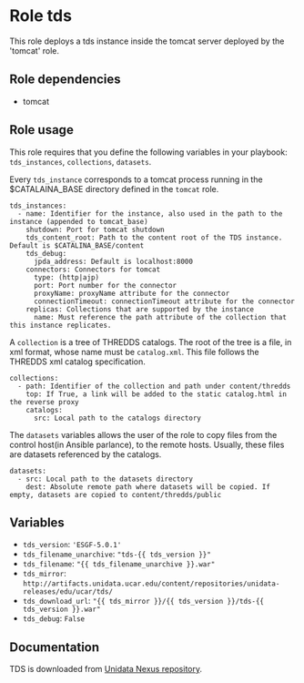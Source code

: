 # Role tds

This role deploys a tds instance inside the tomcat server deployed by the 'tomcat' role.

## Role dependencies

- tomcat

## Role usage

This role requires that you define the following variables in your playbook: `tds_instances`, `collections`, `datasets`.

Every `tds_instance` corresponds to a tomcat process running in the $CATALAINA_BASE directory defined in the `tomcat` role.

    tds_instances:  
      - name: Identifier for the instance, also used in the path to the instance (appended to tomcat_base)  
        shutdown: Port for tomcat shutdown  
        tds_content_root: Path to the content root of the TDS instance. Default is $CATALINA_BASE/content  
        tds_debug:  
          jpda_address: Default is localhost:8000  
        connectors: Connectors for tomcat  
          type: (http|ajp)  
          port: Port number for the connector  
          proxyName: proxyName attribute for the connector  
          connectionTimeout: connectionTimeout attribute for the connector  
        replicas: Collections that are supported by the instance  
          name: Must reference the path attribute of the collection that this instance replicates.  

A `collection` is a tree of THREDDS catalogs. The root of the tree is a file, in xml format, whose name must be `catalog.xml`. This file follows the THREDDS xml catalog specification.

    collections:  
      - path: Identifier of the collection and path under content/thredds  
        top: If True, a link will be added to the static catalog.html in the reverse proxy  
        catalogs:  
          src: Local path to the catalogs directory  
    
The `datasets` variables allows the user of the role to copy files from the control host(in Ansible parlance), to the remote hosts. Usually, these files are datasets referenced by the catalogs.

    datasets:  
      - src: Local path to the datasets directory  
        dest: Absolute remote path where datasets will be copied. If empty, datasets are copied to content/thredds/public  
    
## Variables

- `tds_version`: `'ESGF-5.0.1'`
- `tds_filename_unarchive`: `"tds-{{ tds_version }}"`
- `tds_filename`: `"{{ tds_filename_unarchive }}.war"`
- `tds_mirror`: `http://artifacts.unidata.ucar.edu/content/repositories/unidata-releases/edu/ucar/tds/`
- `tds_download_url`: `"{{ tds_mirror }}/{{ tds_version }}/tds-{{ tds_version }}.war"`
- `tds_debug`: `False`

## Documentation

TDS is downloaded from [Unidata Nexus repository](https://artifacts.unidata.ucar.edu/).
